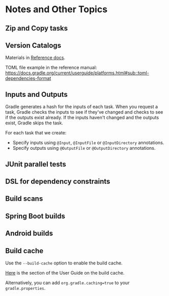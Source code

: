 # Notes and Other Topics

## Zip and Copy tasks

## Version Catalogs

Materials in [Reference docs](https://docs.gradle.org/current/userguide/platforms.html#sec:sharing-catalogs).

TOML file example in the reference manual:
https://docs.gradle.org/current/userguide/platforms.html#sub::toml-dependencies-format

## Inputs and Outputs

Gradle generates a hash for the inputs of each task. When you request a task,
Gradle checks the inputs to see if they've changed and checks to see if the
outputs exist already. If the inputs haven't changed and the outputs exist,
Gradle skips the task.

For each task that we create:

* Specify inputs using `@Input`, `@InputFile` or `@InputDirectory` annotations.
* Specify outputs using `@OutputFile` or `@OutputDirectory` annotations.

## JUnit parallel tests

## DSL for dependency constraints

## Build scans

## Spring Boot builds

## Android builds

## Build cache

Use the `--build-cache` option to enable the build cache.

[Here](https://docs.gradle.org/current/userguide/build_cache.html) is the
section of the User Guide on the build cache.

Alternatively, you can add `org.gradle.caching=true` to your `gradle.properties`.
